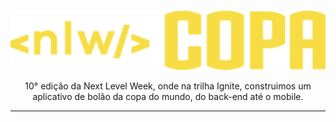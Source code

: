 <br>
<p align="center"><img width="600" src=".github/assets/logo.svg"></p>

<p align="center">10° edição da Next Level Week, onde na trilha Ignite, construimos um aplicativo de bolão da copa do mundo, do back-end até o mobile.</p>

<hr>

